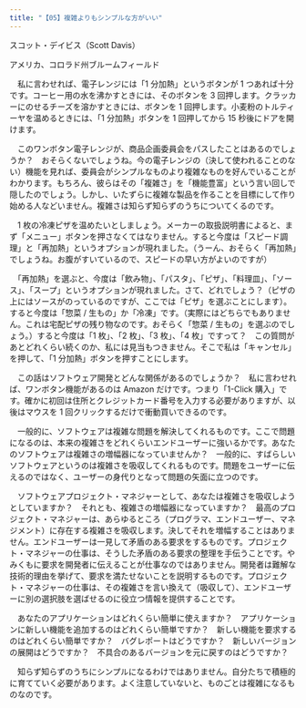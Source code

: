 ```yaml
---
title: "【05】複雑よりもシンプルな方がいい"
---
```



スコット・デイビス（Scott Davis）



アメリカ、コロラド州ブルームフィールド


　私に言わせれば、電子レンジには「1 分加熱」というボタンが 1 つあれば十分です。コーヒー用の水を沸かすときには、そのボタンを 3 回押します。クラッカーにのせるチーズを溶かすときには、ボタンを 1 回押します。小麦粉のトルティーヤを温めるときには、「1 分加熱」ボタンを 1 回押してから 15 秒後にドアを開けます。

　このワンボタン電子レンジが、商品企画委員会をパスしたことはあるのでしょうか？　おそらくないでしょうね。今の電子レンジの（決して使われることのない）機能を見れば、委員会がシンプルなものより複雑なものを好んでいることがわかります。もちろん、彼らはその「複雑さ」を「機能豊富」という言い回しで隠したのでしょう。しかし、いたずらに複雑な製品を作ることを目標にして作り始める人などいません。複雑さは知らず知らずのうちについてくるのです。

　1 枚の冷凍ピザを温めたいとしましょう。メーカーの取扱説明書によると、まず「メニュー」ボタンを押さなくてはなりません。すると今度は「スピード調理」と「再加熱」というオプションが現れました。（うーん、おそらく「再加熱」でしょうね。お腹がすいているので、スピードの早い方がよいのですが）

　「再加熱」を選ぶと、今度は「飲み物」、「パスタ」、「ピザ」、「料理皿」、「ソース」、「スープ」というオプションが現れました。さて、どれでしょう？（ピザの上にはソースがのっているのですが、ここでは「ピザ」を選ぶことにします）。すると今度は「惣菜 / 生もの」か「冷凍」です。（実際にはどちらでもありません。これは宅配ピザの残り物なのです。おそらく「惣菜 / 生もの」を選ぶのでしょう。）すると今度は「1 枚」、「2 枚」、「3 枚」、「4 枚」ですって？　この質問があとどれくらい続くのか、私には見当もつきません。そこで私は「キャンセル」を押して、「1 分加熱」ボタンを押すことにします。

　この話はソフトウェア開発とどんな関係があるのでしょうか？　私に言わせれば、ワンボタン機能があるのは Amazon だけです。つまり「1-Click 購入」です。確かに初回は住所とクレジットカード番号を入力する必要がありますが、以後はマウスを 1 回クリックするだけで衝動買いできるのです。

　一般的に、ソフトウェアは複雑な問題を解決してくれるものです。ここで問題になるのは、本来の複雑さをどれくらいエンドユーザーに強いるかです。あなたのソフトウェアは複雑さの増幅器になっていませんか？　一般的に、すばらしいソフトウェアというのは複雑さを吸収してくれるものです。問題をユーザーに伝えるのではなく、ユーザーの身代りとなって問題の矢面に立つのです。

　ソフトウェアプロジェクト・マネジャーとして、あなたは複雑さを吸収しようとしていますか？　それとも、複雑さの増幅器になっていますか？　最高のプロジェクト・マネジャーは、あらゆるところ（プログラマ、エンドユーザー、マネジメント）に存在する複雑さを吸収します。決してそれを増幅することはありません。エンドユーザーは一見して矛盾のある要求をするものです。プロジェクト・マネジャーの仕事は、そうした矛盾のある要求の整理を手伝うことです。やみくもに要求を開発者に伝えることが仕事なのではありません。開発者は難解な技術的理由を挙げて、要求を満たせないことを説明するものです。プロジェクト・マネジャーの仕事は、その複雑さを言い換えて（吸収して）、エンドユーザーに別の選択肢を選ばせるのに役立つ情報を提供することです。

　あなたのアプリケーションはどれくらい簡単に使えますか？　アプリケーションに新しい機能を追加するのはどれくらい簡単ですか？　新しい機能を要求するのはどれくらい簡単ですか？　バグレポートはどうですか？　新しいバージョンの展開はどうですか？　不具合のあるバージョンを元に戻すのはどうですか？

　知らず知らずのうちにシンプルになるわけではありません。自分たちで積極的に育てていく必要があります。よく注意していないと、ものごとは複雑になるものなのです。
